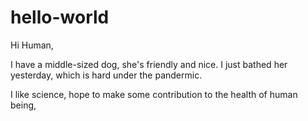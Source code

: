# hello-world

Hi Human,

I have a middle-sized dog, she's friendly and nice. I just bathed her yesterday, which is hard under the pandermic.

I like science, hope to make some contribution to the health of human being,
